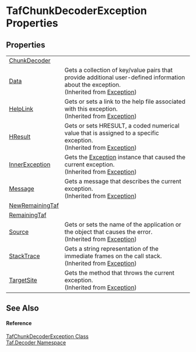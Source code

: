 # TafChunkDecoderException Properties




## Properties
<table>
<tr>
<td><a href="P_Taf_Decoder_TafChunkDecoderException_ChunkDecoder.md">ChunkDecoder</a></td>
<td> </td></tr>
<tr>
<td><a href="https://learn.microsoft.com/dotnet/api/system.exception.data" target="_blank" rel="noopener noreferrer">Data</a></td>
<td>Gets a collection of key/value pairs that provide additional user-defined information about the exception.<br />(Inherited from <a href="https://learn.microsoft.com/dotnet/api/system.exception" target="_blank" rel="noopener noreferrer">Exception</a>)</td></tr>
<tr>
<td><a href="https://learn.microsoft.com/dotnet/api/system.exception.helplink" target="_blank" rel="noopener noreferrer">HelpLink</a></td>
<td>Gets or sets a link to the help file associated with this exception.<br />(Inherited from <a href="https://learn.microsoft.com/dotnet/api/system.exception" target="_blank" rel="noopener noreferrer">Exception</a>)</td></tr>
<tr>
<td><a href="https://learn.microsoft.com/dotnet/api/system.exception.hresult" target="_blank" rel="noopener noreferrer">HResult</a></td>
<td>Gets or sets HRESULT, a coded numerical value that is assigned to a specific exception.<br />(Inherited from <a href="https://learn.microsoft.com/dotnet/api/system.exception" target="_blank" rel="noopener noreferrer">Exception</a>)</td></tr>
<tr>
<td><a href="https://learn.microsoft.com/dotnet/api/system.exception.innerexception" target="_blank" rel="noopener noreferrer">InnerException</a></td>
<td>Gets the <a href="https://learn.microsoft.com/dotnet/api/system.exception" target="_blank" rel="noopener noreferrer">Exception</a> instance that caused the current exception.<br />(Inherited from <a href="https://learn.microsoft.com/dotnet/api/system.exception" target="_blank" rel="noopener noreferrer">Exception</a>)</td></tr>
<tr>
<td><a href="https://learn.microsoft.com/dotnet/api/system.exception.message" target="_blank" rel="noopener noreferrer">Message</a></td>
<td>Gets a message that describes the current exception.<br />(Inherited from <a href="https://learn.microsoft.com/dotnet/api/system.exception" target="_blank" rel="noopener noreferrer">Exception</a>)</td></tr>
<tr>
<td><a href="P_Taf_Decoder_TafChunkDecoderException_NewRemainingTaf.md">NewRemainingTaf</a></td>
<td> </td></tr>
<tr>
<td><a href="P_Taf_Decoder_TafChunkDecoderException_RemainingTaf.md">RemainingTaf</a></td>
<td> </td></tr>
<tr>
<td><a href="https://learn.microsoft.com/dotnet/api/system.exception.source" target="_blank" rel="noopener noreferrer">Source</a></td>
<td>Gets or sets the name of the application or the object that causes the error.<br />(Inherited from <a href="https://learn.microsoft.com/dotnet/api/system.exception" target="_blank" rel="noopener noreferrer">Exception</a>)</td></tr>
<tr>
<td><a href="https://learn.microsoft.com/dotnet/api/system.exception.stacktrace" target="_blank" rel="noopener noreferrer">StackTrace</a></td>
<td>Gets a string representation of the immediate frames on the call stack.<br />(Inherited from <a href="https://learn.microsoft.com/dotnet/api/system.exception" target="_blank" rel="noopener noreferrer">Exception</a>)</td></tr>
<tr>
<td><a href="https://learn.microsoft.com/dotnet/api/system.exception.targetsite" target="_blank" rel="noopener noreferrer">TargetSite</a></td>
<td>Gets the method that throws the current exception.<br />(Inherited from <a href="https://learn.microsoft.com/dotnet/api/system.exception" target="_blank" rel="noopener noreferrer">Exception</a>)</td></tr>
</table>

## See Also


#### Reference
<a href="T_Taf_Decoder_TafChunkDecoderException.md">TafChunkDecoderException Class</a>  
<a href="N_Taf_Decoder.md">Taf.Decoder Namespace</a>  
